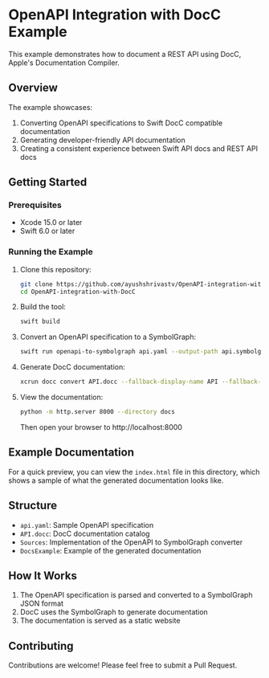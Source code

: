 # OpenAPI Integration with DocC Example

This example demonstrates how to document a REST API using DocC, Apple's Documentation Compiler.

## Overview

The example showcases:
1. Converting OpenAPI specifications to Swift DocC compatible documentation
2. Generating developer-friendly API documentation
3. Creating a consistent experience between Swift API docs and REST API docs

## Getting Started

### Prerequisites

- Xcode 15.0 or later
- Swift 6.0 or later

### Running the Example

1. Clone this repository:
   ```bash
   git clone https://github.com/ayushshrivastv/OpenAPI-integration-with-DocC.git
   cd OpenAPI-integration-with-DocC
   ```

2. Build the tool:
   ```bash
   swift build
   ```

3. Convert an OpenAPI specification to a SymbolGraph:
   ```bash
   swift run openapi-to-symbolgraph api.yaml --output-path api.symbolgraph.json
   ```

4. Generate DocC documentation:
   ```bash
   xcrun docc convert API.docc --fallback-display-name API --fallback-bundle-identifier com.example.API --fallback-bundle-version 1.0.0 --additional-symbol-graph-dir ./ --output-path ./docs
   ```

5. View the documentation:
   ```bash
   python -m http.server 8000 --directory docs
   ```
   
   Then open your browser to http://localhost:8000

## Example Documentation

For a quick preview, you can view the `index.html` file in this directory, which shows a sample of what the generated documentation looks like.

## Structure

- `api.yaml`: Sample OpenAPI specification
- `API.docc`: DocC documentation catalog
- `Sources`: Implementation of the OpenAPI to SymbolGraph converter
- `DocsExample`: Example of the generated documentation

## How It Works

1. The OpenAPI specification is parsed and converted to a SymbolGraph JSON format
2. DocC uses the SymbolGraph to generate documentation
3. The documentation is served as a static website

## Contributing

Contributions are welcome! Please feel free to submit a Pull Request. 
